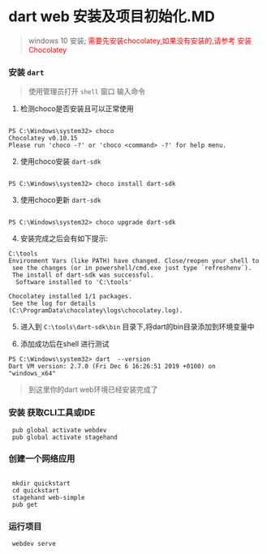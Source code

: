 # dart web 安装及项目初始化.MD

> windows 10 安装; <font color="red">需要先安装chocolatey,如果没有安装的,请参考 安装Chocolatey</font>
### 安装 `dart`

> 使用管理员打开 `shell` 窗口 输入命令 

1.  检测choco是否安装且可以正常使用
```shell

PS C:\Windows\system32> choco
Chocolatey v0.10.15
Please run 'choco -?' or 'choco <command> -?' for help menu.

```

2. 使用choco安装 `dart-sdk`
```shell

PS C:\Windows\system32> choco install dart-sdk

```

3. 使用choco更新 `dart-sdk`
```shell

PS C:\Windows\system32> choco upgrade dart-sdk

```

4. 安装完成之后会有如下提示: 
```shell
C:\tools
Environment Vars (like PATH) have changed. Close/reopen your shell to
 see the changes (or in powershell/cmd.exe just type `refreshenv`).
 The install of dart-sdk was successful.
  Software installed to 'C:\tools'

Chocolatey installed 1/1 packages.
 See the log for details (C:\ProgramData\chocolatey\logs\chocolatey.log).
```

5. 进入到 `C:\tools\dart-sdk\bin` 目录下,将dart的bin目录添加到环境变量中

6. 添加成功后在shell 进行测试
```shell
PS C:\Windows\system32> dart  --version
Dart VM version: 2.7.0 (Fri Dec 6 16:26:51 2019 +0100) on "windows_x64"
```
> 到这里你的dart web环境已经安装完成了

### 安装 获取CLI工具或IDE

```shell
 pub global activate webdev
 pub global activate stagehand
```

### 创建一个网络应用

```shell

 mkdir quickstart
 cd quickstart
 stagehand web-simple
 pub get

```

### 运行项目 

```shell
 webdev serve
```
